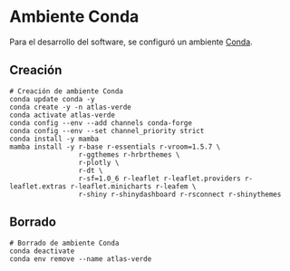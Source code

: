 # Ambiente Conda

Para el desarrollo del software, se configuró un ambiente [Conda](https://docs.conda.io/).

## Creación
```shell
# Creación de ambiente Conda
conda update conda -y
conda create -y -n atlas-verde
conda activate atlas-verde
conda config --env --add channels conda-forge
conda config --env --set channel_priority strict
conda install -y mamba
mamba install -y r-base r-essentials r-vroom=1.5.7 \
                 r-ggthemes r-hrbrthemes \
                 r-plotly \
                 r-dt \
                 r-sf=1.0_6 r-leaflet r-leaflet.providers r-leaflet.extras r-leaflet.minicharts r-leafem \
                 r-shiny r-shinydashboard r-rsconnect r-shinythemes
```

## Borrado
```shell
# Borrado de ambiente Conda
conda deactivate
conda env remove --name atlas-verde
```
